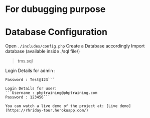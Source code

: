 <h1> For dubugging purpose </h1>

# Database Configuration

Open `./includes/config.php`
Create a Database accordingly
Import database (available inside ./sql file/)
> tms.sql

Login Details for admin : 
```Username : admin
Password : Test@123```

Login Details for user: 
```Username : phptraining@phptraining.com
Password : 123456```

You can watch a live demo of the project at: [Live demo] (https://rhriday-tour.herokuapp.com/)